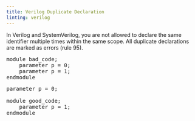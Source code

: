 ```yaml
---
title: Verilog Duplicate Declaration
linting: verilog
---
```


In Verilog and SystemVerilog, you are not allowed to declare the same identifier multiple times within the same scope. All duplicate declarations are marked as errors (rule 95).

<pre>
module bad_code;
    parameter p = 0;
    parameter <span class="error">p</span> = 1;
endmodule
</pre>

<pre>
parameter p = 0;

module good_code;
    parameter <span class="goodcode">p</span> = 1;
endmodule
</pre>

<!-- Not configurable -->